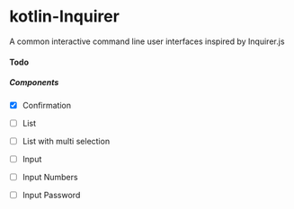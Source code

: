 # kotlin-Inquirer

A common interactive command line user interfaces inspired by Inquirer.js


#### Todo
##### Components
- [x] Confirmation
- [ ] List
- [ ] List with multi selection
- [ ] Input
- [ ] Input Numbers
- [ ] Input Password


